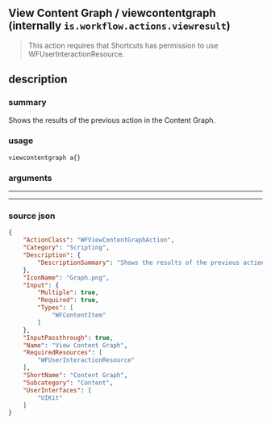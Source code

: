 
## View Content Graph / viewcontentgraph (internally `is.workflow.actions.viewresult`)

> This action requires that Shortcuts has permission to use WFUserInteractionResource.


## description

### summary

Shows the results of the previous action in the Content Graph.


### usage
```
viewcontentgraph a{}
```

### arguments

---



---

### source json

```json
{
	"ActionClass": "WFViewContentGraphAction",
	"Category": "Scripting",
	"Description": {
		"DescriptionSummary": "Shows the results of the previous action in the Content Graph."
	},
	"IconName": "Graph.png",
	"Input": {
		"Multiple": true,
		"Required": true,
		"Types": [
			"WFContentItem"
		]
	},
	"InputPassthrough": true,
	"Name": "View Content Graph",
	"RequiredResources": [
		"WFUserInteractionResource"
	],
	"ShortName": "Content Graph",
	"Subcategory": "Content",
	"UserInterfaces": [
		"UIKit"
	]
}
```
